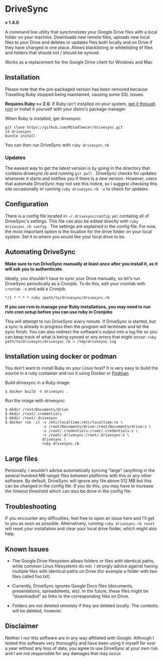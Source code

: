 # DriveSync
**v 1.4.0**

A command line utility that synchronizes your Google Drive files with a local folder on your machine. Downloads new remote files, uploads new local files to your Drive and deletes or updates files both locally and on Drive if they have changed in one place. Allows blacklisting or whitelisting of files and folders that should not / should be synced.

Works as a replacement for the Google Drive client for Windows and Mac


## Installation
Please note that the pre-packaged version has been removed because Travelling Ruby stopped being maintained, causing some SSL issues.

**Requires Ruby >= 2.0**. If Ruby isn't installed on your system, [get it through rvm](https://rvm.io/rvm/install) or install it yourself with your distro's package manager.

When Ruby is installed, get drivesync:

````
git clone https://github.com/MStadlmeier/drivesync.git
cd drivesync
bundle install
````

You can then run DriveSync with `ruby drivesync.rb`

### Updates
The easiest way to get the latest version is by going in the directory that contains drivesync.rb and running `git pull` . DriveSync checks for updates whenever it starts and notifies you if there is a new version. However, users that automate DriveSync may not see this notice, so I suggest checking this site occasionally or running `ruby drivesync.rb -v` to check for updates.

## Configuration
There is a config file located in `~/.drivesync/config.yml` containig all of DriveSync's settings.
This file can also be edited directly with `ruby drivesync.rb config` .
The settings are explained in the config file. For now, the most important option is the location for the drive folder on your local system. Set it to where you would like your local drive to be.

## Automating DriveSync
**Make sure to run DriveSync manually at least once after you install it, as it will ask you to authenticate.**

Ideally, you shouldn't have to sync your Drive manually, so let's run DriveSync periodically as a Cronjob. To do this, edit your crontab with `crontab -e` and add a Cronjob.

    */1 * * * * ruby /path/to/drivesync/drivesync.rb
**If you use rvm to manage your Ruby installations, you may need to run *rvm cron setup* before you can use ruby in Cronjobs**


This will attempt to run DriveSync every minute. If DriveSync is started, but a sync is already in progress then the program will terminate and let the sync finish. You can also redirect the software's output into a log file so you can keep track of what is being synced or any errors that might occur: `ruby path/to/drivesync/drivesync.rb > /tmp/drivesync.log`

## Installation using docker or podman
You don't want to install Ruby on your Linux host? It is very easy to build the source in a ruby container and run it using Docker or [Podman](https://podman.io/whatis.html).

Build drivesync in a Ruby image:

```
$ docker build -t drivesync .
```

Run the image with drivesync:

```
$ mkdir /root/Documents/drive
$ mkdir /root/.credentials
$ mkdir /root/.drivesync
$ docker run -it -v /etc/localtime:/etc/localtime:ro \
                 -v /root/Documents/drive:/root/Documents/drive:z \
                 -v /root/.credentials:/root/.credentials:z \
                 -v /root/.drivesync:/root/.drivesync:z \
                 drivesync \
                 ruby drivesync.rb
```

## Large files
Personally, I wouldn't advise automatically syncing "large" (anything in the several hundred MB range) files between platforms with this or any other software. By default, DriveSync will ignore any file above 512 MB but this can be changed in the config file. If you do this, you may have to increase the timeout threshold which can also be done in the config file.

## Troubleshooting
If you encounter any difficulties, feel free to open an issue here and I'll get to you as soon as possible. Alternatively, running `ruby drivesync.rb reset` will reset your installation and clear your local drive folder, which might also help.

## Known Issues
* The Google Drive filesystem allows folders or files with identical paths, while common Linux filesystems do not. I strongly advice against having multiple files with identical paths on Drive (for example a folder with two files called foo.txt).

* Currently, DriveSync ignores Google Docs files (documents, presentations, spreadsheets, etc). In the future, these files might be "downloaded" as links to the corresponding files on Drive.

* Folders are not deleted remotely if they are deleted locally. The contents will be deleted, however.


## Disclaimer
Neither I nor this software are in any way affiliated with Google. Although I tested this software very thoroughly and have been using it myself for over a year without any loss of data, you agree to use DriveSync at your own risk and I am not responsible for any damages that may occur.

